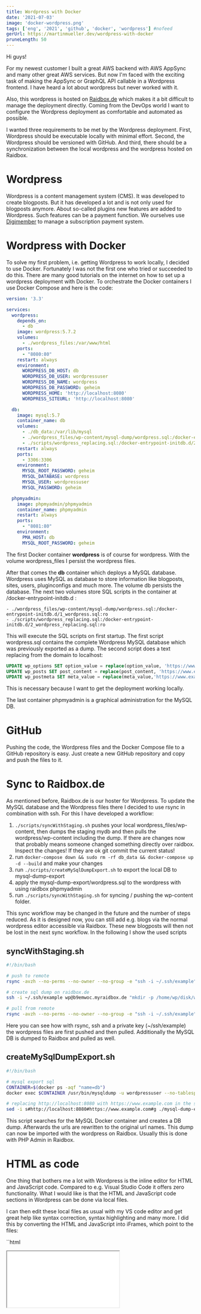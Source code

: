 ```yaml
---
title: Wordpress with Docker
date: '2021-07-03'
image: 'docker-wordpress.png'
tags: ['eng', '2021', 'github', 'docker', 'wordpress'] #nofeed
gerUrl: https://martinmueller.dev/wordpress-with-docker
pruneLength: 50
---
```


Hi guys!

For my newest customer I built a great AWS backend with AWS AppSync and many other great AWS services. But now I'm faced with the exciting task of making the AppSync or GraphQL API callable in a Wordpress frontend. I have heard a lot about wordpress but never worked with it.

Also, this wordpress is hosted on [Raidbox.de](https://raidbox.de) which makes it a bit difficult to manage the deployment directly. Coming from the DevOps world I want to configure the Wordpress deployment as comfortable and automated as possible.

I wanted three requirements to be met by the Wordpress deployment. First, Wordpress should be executable locally with minimal effort. Second, the Wordpress should be versioned with GitHub. And third, there should be a synchronization between the local wordpress and the wordpress hosted on Raidbox.

# Wordpress
Wordpress is a content management system (CMS). It was developed to create blogposts. But it has developed a lot and is not only used for blogposts anymore. About so-called plugins new features are added to Wordpress. Such features can be a payment function. We ourselves use [Digimember](https://digimember.de) to manage a subscription payment system.

# Wordpress with Docker
To solve my first problem, i.e. getting Wordpress to work locally, I decided to use Docker. Fortunately I was not the first one who tried or succeeded to do this. There are many good tutorials on the internet on how to set up a wordpress deployment with Docker. To orchestrate the Docker containers I use Docker Compose and here is the code:

```yaml
version: '3.3'

services:
  wordpress:
    depends_on:
      - db
    image: wordpress:5.7.2
    volumes:
      - ./wordpress_files:/var/www/html
    ports:
      - "8080:80"
    restart: always
    environment:
      WORDPRESS_DB_HOST: db
      WORDPRESS_DB_USER: wordpressuser
      WORDPRESS_DB_NAME: wordpress
      WORDPRESS_DB_PASSWORD: geheim
      WORDPRESS_HOME: 'http://localhost:8080'
      WORDPRESS_SITEURL: 'http://localhost:8080'

  db:
    image: mysql:5.7
    container_name: db
    volumes:
      - ./db_data:/var/lib/mysql
      - ./wordpress_files/wp-content/mysql-dump/wordpress.sql:/docker-entrypoint-initdb.d/1_wordpress.sql:ro
      - ./scripts/wordpress_replacing.sql:/docker-entrypoint-initdb.d/2_wordpress_replacing.sql:ro
    restart: always
    ports:
      - 3306:3306
    environment:
      MYSQL_ROOT_PASSWORD: geheim
      MYSQL_DATABASE: wordpress
      MYSQL_USER: wordpressuser
      MYSQL_PASSWORD: geheim

  phpmyadmin:
    image: phpmyadmin/phpmyadmin
    container_name: phpmyadmin
    restart: always
    ports:
      - "8081:80"
    environment:
      PMA_HOST: db
      MYSQL_ROOT_PASSWORD: geheim
```

The first Docker container **wordpress** is of course for wordpress. With the volume wordpress_files I persist the wordpress files.

After that comes the **db** container which deploys a MySQL database. Wordpress uses MySQL as database to store information like blogposts, sites, users, pluginconfigs and much more. The volume db persists the database. The next two volumes store SQL scripts in the container at /docker-entrypoint-initdb.d :

```
- ./wordpress_files/wp-content/mysql-dump/wordpress.sql:/docker-entrypoint-initdb.d/1_wordpress.sql:ro
- ./scripts/wordpress_replacing.sql:/docker-entrypoint-initdb.d/2_wordpress_replacing.sql:ro
```

This will execute the SQL scripts on first startup. The first script wordpress.sql contains the complete Wordpress MySQL database which was previously exported as a dump. The second script does a text replacing from the domain to localhost:

```sql
UPDATE wp_options SET option_value = replace(option_value, 'https://www.example.com', 'http://localhost:8080') WHERE option_name = 'home' OR option_name = 'siteurl';
UPDATE wp_posts SET post_content = replace(post_content, 'https://www.example.com', 'http://localhost:8080');
UPDATE wp_postmeta SET meta_value = replace(meta_value,'https://www.example.com','http://localhost:8080');
```

This is necessary because I want to get the deployment working locally.

The last container phpmyadmin is a graphical administration for the MySQL DB.

# GitHub
Pushing the code, the Wordpress files and the Docker Compose file to a GitHub repository is easy. Just create a new GitHub repository and copy and push the files to it.

# Sync to Raidbox.de
As mentioned before, Raidbox.de is our hoster for Wordpress. To update the MySQL database and the Wordpress files there I decided to use rsync in combination with ssh. For this I have developed a workflow:

1) `./scripts/syncWithStaging.sh` pushes your local wordpress_files/wp-content, then dumps the staging mydb and then pulls the wordpress/wp-content including the dump. If there are changes now that probably means someone changed something directly over raidbox. Inspect the changes! If they are ok git commit the current status!
2) run `docker-compose down && sudo rm -rf db_data && docker-compose up -d --build` and make your changes
3) run `./scripts/createMySqlDumpExport.sh` to export the local DB to mysql-dump-export
4) apply the mysql-dump-export/wordpress.sql to the wordpress with using raidbox phpmyadmin
5) run `./scripts/syncWithStaging.sh` for syncing / pushing the wp-content folder.

This sync workflow may be changed in the future and the number of steps reduced. As it is designed now, you can still add e.g. blogs via the normal wordpress editor accessible via Raidbox. These new blogposts will then not be lost in the next sync workflow. In the following I show the used scripts

## syncWithStaging.sh
```bash
#!/bin/bash

# push to remote
rsync -avzh --no-perms --no-owner --no-group -e "ssh -i ~/.ssh/example" ./wordpress_files/wp-content wp@b9emwoc.myraidbox.de:/home/wp/disk/wordpress

# create sql dump on raidbox.de
ssh -i ~/.ssh/example wp@b9emwoc.myraidbox.de "mkdir -p /home/wp/disk/wordpress/wp-content/mysql-dump && mysqldump -u wordpressuser --no-tablespaces --password=secret wordpress > /home/wp/disk/wordpress/wp-content/mysql-dump/wordpress.sql"

# pull from remote
rsync -avzh --no-perms --no-owner --no-group -e "ssh -i ~/.ssh/example" wp@b9emwoc.myraidbox.de:/home/wp/disk/wordpress/wp-content ./wordpress_files
```

Here you can see how with rsync, ssh and a private key (~/ssh/example) the wordpress files are first pushed and then pulled. Additionally the MySQL DB is dumped to Raidbox and pulled as well.

## createMySqlDumpExport.sh
```bash
#!/bin/bash

# mysql export sql
CONTAINER=$(docker ps -aqf "name=db")
docker exec $CONTAINER /usr/bin/mysqldump -u wordpressuser --no-tablespaces --password=secret wordpress_staging > ./mysql-dump-export/wordpress.sql

# replacing http://localhost:8080 with https://www.example.com in the sql dump
sed -i s#http://localhost:8080#https://www.example.com#g ./mysql-dump-export/wordpress.sql
```

This script searches for the MySQL Docker container and creates a DB dump. Afterwards the urls are rewritten to the original url names. This dump can now be imported with the wordpress on Raidbox. Usually this is done with PHP Admin in Raidbox.

# HTML as code
One thing that bothers me a lot with Wordpress is the inline editor for HTML and JavaScript code. Compared to e.g. Visual Studio Code it offers zero functionality. What I would like is that the HTML and JavaScript code sections in Wordpress can be done via local files.

I can then edit these local files as usual with my VS code editor and get great help like syntax correction, syntax highlighting and many more. I did this by converting the HTML and JavaScript into iFrames, which point to the files:

``html
<iframe src="/wp-content/themes/Impreza/get-vms.html" />
```

But the whole thing probably still has one problem. It is not scalable or responsive when the size of the screen changes because you visit the wordpress site with a cell phone for example.

# Summary
Wordpress is an interesting new experience for me. I like the wordpress editor which allows a graphical building of the website. However, I missed many out of the box DevOps techniques. But that doesn't matter with the approaches described here, development with Wordpress is much more fun.

Thanks to the [DeepL translater (free version)](https://DeepL.com/Translator) for helping with translating to english and saving me tons of time :).

To the wonderful readers of this article I'm saying that feedback of any kind is welcome. In the future I will try to include a discussion and comment feature here. In the meantime, please feel free to send me feedback via my social media accounts such as [Twitter](https://twitter.com/MartinMueller_) or [FaceBook](https://facebook.com/martin.muller.10485). Thank you very much :).

I love to work on Content Management Open Source projects. A lot from my stuff you can already use on https://github.com/mmuller88 . If you like my work there and my blog posts, please consider supporting me on Patreon:

<a href="https://patreon.com/bePatron?u=29010217" data-patreon-widget-type="become-patron-button">Become a Patreon!</a><script async src="https://c6.patreon.com/becomePatronButton.bundle.js"></script>